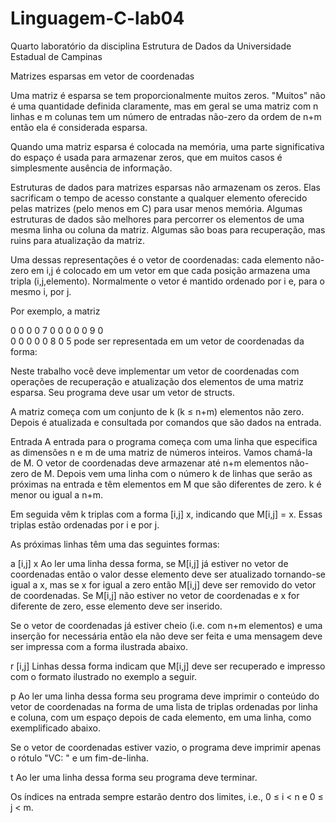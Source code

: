 # Linguagem-C-lab04
Quarto laboratório da disciplina Estrutura de Dados da Universidade Estadual de Campinas

Matrizes esparsas em vetor de coordenadas

Uma matriz é esparsa se tem proporcionalmente muitos zeros. "Muitos" não é uma quantidade definida claramente, mas em geral se uma matriz com n linhas e m colunas tem um número de entradas não-zero da ordem de n+m então ela é considerada esparsa.

Quando uma matriz esparsa é colocada na memória, uma parte significativa do espaço é usada para armazenar zeros, que em muitos casos é simplesmente ausência de informação.

Estruturas de dados para matrizes esparsas não armazenam os zeros. Elas sacrificam o tempo de acesso constante a qualquer elemento oferecido pelas matrizes (pelo menos em C) para usar menos memória. Algumas estruturas de dados são melhores para percorrer os elementos de uma mesma linha ou coluna da matriz. Algumas são boas para recuperação, mas ruins para atualização da matriz.

Uma dessas representações é o vetor de coordenadas: cada elemento não-zero em i,j é colocado em um vetor em que cada posição armazena uma tripla (i,j,elemento). Normalmente o vetor é mantido ordenado por i e, para o mesmo i, por j.

Por exemplo, a matriz

0 0 0 0
7 0 0 0
0 0 9 0  
0 0 0 0
0 8 0 5
pode ser representada em um vetor de coordenadas da forma:


Neste trabalho você deve implementar um vetor de coordenadas com operações de recuperação e atualização dos elementos de uma matriz esparsa. Seu programa deve usar um vetor de structs.

A matriz começa com um conjunto de k (k ≤ n+m) elementos não zero. Depois é atualizada e consultada por comandos que são dados na entrada.

Entrada
A entrada para o programa começa com uma linha que especifica as dimensões n e m de uma matriz de números inteiros. Vamos chamá-la de M. O vetor de coordenadas deve armazenar até n+m elementos não-zero de M.
Depois vem uma linha com o número k de linhas que serão as próximas na entrada e têm elementos em M que são diferentes de zero. k é menor ou igual a n+m.

Em seguida vêm k triplas com a forma [i,j] x, indicando que M[i,j] = x. Essas triplas estão ordenadas por i e por j.

As próximas linhas têm uma das seguintes formas:

a [i,j] x
Ao ler uma linha dessa forma, se M[i,j] já estiver no vetor de coordenadas então o valor desse elemento deve ser atualizado tornando-se igual a x, mas se x for igual a zero então M[i,j] deve ser removido do vetor de coordenadas. Se M[i,j] não estiver no vetor de coordenadas e x for diferente de zero, esse elemento deve ser inserido.

Se o vetor de coordenadas já estiver cheio (i.e. com n+m elementos) e uma inserção for necessária então ela não deve ser feita e uma mensagem deve ser impressa com a forma ilustrada abaixo.

r [i,j]
Linhas dessa forma indicam que M[i,j] deve ser recuperado e impresso com o formato ilustrado no exemplo a seguir.

p
Ao ler uma linha dessa forma seu programa deve imprimir o conteúdo do vetor de coordenadas na forma de uma lista de triplas ordenadas por linha e coluna, com um espaço depois de cada elemento, em uma linha, como exemplificado abaixo.

Se o vetor de coordenadas estiver vazio, o programa deve imprimir apenas o rótulo "VC: " e um fim-de-linha.

t
Ao ler uma linha dessa forma seu programa deve terminar.

Os índices na entrada sempre estarão dentro dos limites, i.e., 0 ≤ i < n e 0 ≤ j < m.
